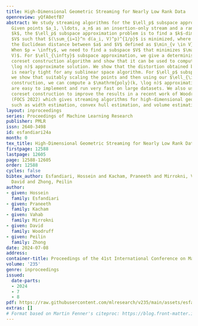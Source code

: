 ```yaml
---
title: High-Dimensional Geometric Streaming for Nearly Low Rank Data
openreview: yQfA0etfB7
abstract: We study streaming algorithms for the $\ell_p$ subspace approximation problem.
  Given points $a_1, \ldots, a_n$ as an insertion-only stream and a rank parameter
  $k$, the $\ell_p$ subspace approximation problem is to find a $k$-dimensional subspace
  $V$ such that $(\sum_{i=1}^n d(a_i, V)^p)^{1/p}$ is minimized, where $d(a, V)$ denotes
  the Euclidean distance between $a$ and $V$ defined as $\min_{v \in V} ||a - v||$.
  When $p = \infty$, we need to find a subspace $V$ that minimizes $\max_i d(a_i,
  V)$. For $\ell_{\infty}$ subspace approximation, we give a deterministic strong
  coreset construction algorithm and show that it can be used to compute a $\mathrm{poly}(k,
  \log n)$ approximate solution. We show that the distortion obtained by our coreset
  is nearly tight for any sublinear space algorithm. For $\ell_p$ subspace approximation,
  we show that suitably scaling the points and then using our $\ell_{\infty}$ coreset
  construction, we can compute a $\mathrm{poly}(k, \log n)$ approximation. Our algorithms
  are easy to implement and run very fast on large datasets. We also use our strong
  coreset construction to improve the results in a recent work of Woodruff and Yasuda
  (FOCS 2022) which gives streaming algorithms for high-dimensional geometric problems
  such as width estimation, convex hull estimation, and volume estimation.
layout: inproceedings
series: Proceedings of Machine Learning Research
publisher: PMLR
issn: 2640-3498
id: esfandiari24a
month: 0
tex_title: High-Dimensional Geometric Streaming for Nearly Low Rank Data
firstpage: 12588
lastpage: 12605
page: 12588-12605
order: 12588
cycles: false
bibtex_author: Esfandiari, Hossein and Kacham, Praneeth and Mirrokni, Vahab and Woodruff,
  David and Zhong, Peilin
author:
- given: Hossein
  family: Esfandiari
- given: Praneeth
  family: Kacham
- given: Vahab
  family: Mirrokni
- given: David
  family: Woodruff
- given: Peilin
  family: Zhong
date: 2024-07-08
address:
container-title: Proceedings of the 41st International Conference on Machine Learning
volume: '235'
genre: inproceedings
issued:
  date-parts:
  - 2024
  - 7
  - 8
pdf: https://raw.githubusercontent.com/mlresearch/v235/main/assets/esfandiari24a/esfandiari24a.pdf
extras: []
# Format based on Martin Fenner's citeproc: https://blog.front-matter.io/posts/citeproc-yaml-for-bibliographies/
---
```

